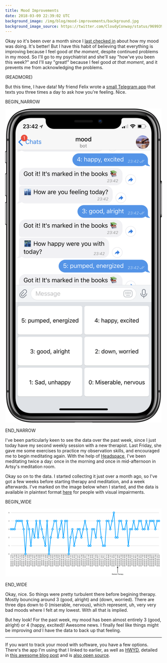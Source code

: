 ```yaml
---
title: Mood Improvements
date: 2018-03-09 22:39:02 UTC
background_image: /img/blog/mood-improvements/background.jpg
background_image_source: https://twitter.com/CloudyConway/status/969939894662565889
---
```


Okay so it's been over a month since I [last checked in](/blog/progress-and-pianos/) about how my mood was doing. It's better! But I have this habit of believing that everything is improving because I feel good _at the moment_, despite continued problems in my mood. So I'll go to my psychiatrist and she'll say "how've you been this week?" and I'll say "great!" because I feel good _at that moment_, and it prevents me from acknowledging the problems.

(READMORE)

But this time, I have data! My friend Felix wrote a [small Telegram app](https://github.com/KrauseFx/mood) that texts you three times a day to ask how you're feeling. Nice.

BEGIN_NARROW

![A screenshot of the app I'm using to track my mood](/img/blog/mood-improvements/screenshot.png)

END_NARROW

I've been particularly keen to see the data over the past week, since I just today have my second weekly session with a new therapist. Last Friday, she gave me some exercises to practice my observation skills, and encouraged me to begin meditating again. With the help of [Headspace](https://www.headspace.com), I've been meditating twice a day: once in the morning and once in mid-afternoon in Artsy's meditation room.

Okay so on to the data. I started collecting it just over a month ago, so I've got a few weeks before starting therapy and meditation, and a week afterwards. I've marked on the image below when I started, and the data is available in plaintext format [here](https://gist.github.com/ashfurrow/752aab4da069076ad893a88cc2a983a0) for people with visual impairments.

BEGIN_WIDE

![A graph of my mood over the past month](/img/blog/mood-improvements/mood.png)

END_WIDE

Okay, nice. So things were pretty turbulent there before begining therapy. Mostly bouncing around 3 (good, alright) and (down, worried). There are three dips down to 0 (miserable, nervous), which represent, uh, very very bad moods where I felt at my lowest. With all that is implied.

But hey look! For the past week, my mood has been almost entirely 3 (good, alright) or 4 (happy, excited)! Awesome news. I finally feel like things might be improving _and_ I have the data to back up that feeling.

---

If you want to track your mood with software, you have a few options. There's the app I'm using that I linked to earlier, as well as [HWYD](https://expo.io/@kkemple/hwyd), detailed in [this awesome blog post](https://medium.com/@kurtiskemple/introducing-hwyd-an-app-for-graphing-depression-442a508c2016) and is [also open source](https://github.com/kkemple/hwyd).
